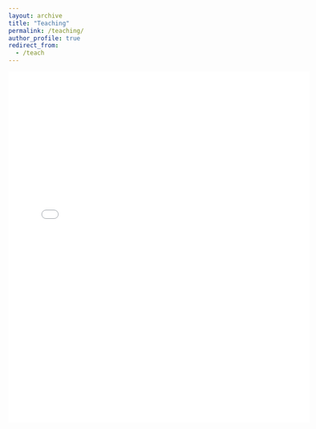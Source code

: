 ```yaml
---
layout: archive
title: "Teaching"
permalink: /teaching/
author_profile: true
redirect_from:
  - /teach
---
```


<embed src="{{ site.baseurl }}/files/cv.pdf" width="600" height="700" type='application/pdf'>

